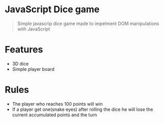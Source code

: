 # JavaScript Dice game 
> Simple javascrip dice game made to impelment DOM manipulations with JavaScript

# Features
- 3D dice 
- Simple player board

# Rules
- The player who reaches 100 points will win
- If a player get one(snake eyes) after rolling the dice he will lose the current accumulated points and the turn
